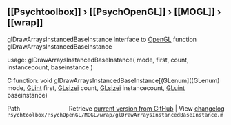 ## [[Psychtoolbox]] &#8250; [[PsychOpenGL]] &#8250; [[MOGL]] &#8250; [[wrap]]

glDrawArraysInstancedBaseInstance  Interface to [OpenGL](OpenGL) function glDrawArraysInstancedBaseInstance  
  
usage:  glDrawArraysInstancedBaseInstance( mode, first, count, instancecount, baseinstance )  
  
C function:  void glDrawArraysInstancedBaseInstance[(GLenum]((GLenum) mode, [GLint](GLint) first, [GLsizei](GLsizei) count, [GLsizei](GLsizei) instancecount, [GLuint](GLuint) baseinstance)  




<div class="code_header" style="text-align:right;">
  <span style="float:left;">Path&nbsp;&nbsp;</span> <span class="counter">Retrieve <a href=
  "https://raw.github.com/Psychtoolbox-3/Psychtoolbox-3/beta/Psychtoolbox/PsychOpenGL/MOGL/wrap/glDrawArraysInstancedBaseInstance.m">current version from GitHub</a> | View <a href=
  "https://github.com/Psychtoolbox-3/Psychtoolbox-3/commits/beta/Psychtoolbox/PsychOpenGL/MOGL/wrap/glDrawArraysInstancedBaseInstance.m">changelog</a></span>
</div>
<div class="code">
  <code>Psychtoolbox/PsychOpenGL/MOGL/wrap/glDrawArraysInstancedBaseInstance.m</code>
</div>

